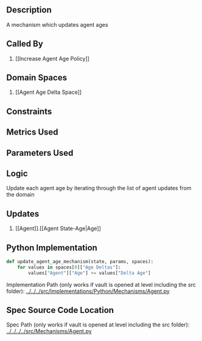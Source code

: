 ## Description

A mechanism which updates agent ages
## Called By
1. [[Increase Agent Age Policy]]
## Domain Spaces
1. [[Agent Age Delta Space]]
## Constraints
## Metrics Used

## Parameters Used

## Logic
Update each agent age by iterating through the list of agent updates from the domain

## Updates

1. [[Agent]].[[Agent State-Age|Age]]
## Python Implementation
```python
def update_agent_age_mechanism(state, params, spaces):
    for values in spaces[0]["Age Deltas"]:
        values["Agent"]["Age"] += values["Delta Age"]
```
Implementation Path (only works if vault is opened at level including the src folder): [../../../src/Implementations/Python/Mechanisms/Agent.py](../../../src/Implementations/Python/Mechanisms/Agent.py)

## Spec Source Code Location

Spec Path (only works if vault is opened at level including the src folder): [../../../../src/Mechanisms/Agent.py](../../../../src/Mechanisms/Agent.py)

